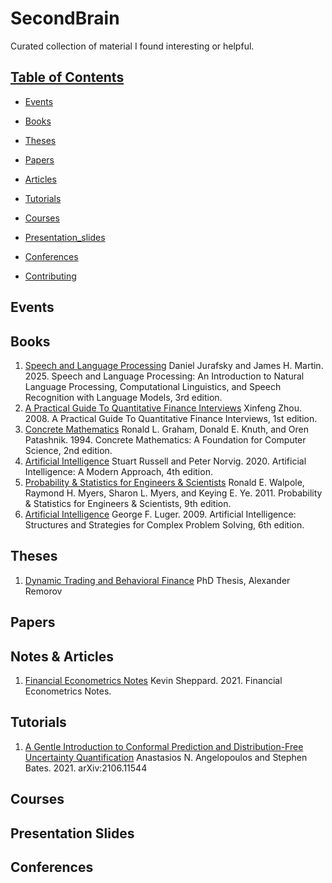 # SecondBrain

Curated collection of material I found interesting or helpful.

## [Table of Contents]()

* [Events](#events)

* [Books](#books)

* [Theses](#theses)

* [Papers](#papers)

* [Articles](#articles)

* [Tutorials](#tutorials)

* [Courses](#courses)

* [Presentation_slides](#presentation-slides)

* [Conferences](#conferences)

* [Contributing](#contributing)


## Events


## Books
1. [Speech and Language Processing](https://web.stanford.edu/~jurafsky/slp3/ed3book_Jan25.pdf) Daniel Jurafsky and James H. Martin. 2025. Speech and Language Processing: An Introduction to Natural Language Processing, Computational Linguistics, and Speech Recognition with Language Models, 3rd edition.
2. [A Practical Guide To Quantitative Finance Interviews](https://academyflex.com/wp-content/uploads/2024/03/a-practical-guide-to-quantitative-finance-interviews.pdf)  Xinfeng Zhou. 2008. A Practical Guide To Quantitative Finance Interviews, 1st edition.
3. [Concrete Mathematics](https://seriouscomputerist.atariverse.com/media/pdf/book/Concrete%20Mathematics.pdf) Ronald L. Graham, Donald E. Knuth, and Oren Patashnik. 1994. Concrete Mathematics: A Foundation for Computer Science, 2nd edition.
4. [Artificial Intelligence](https://aima.cs.berkeley.edu/) Stuart Russell and Peter Norvig. 2020. Artificial Intelligence: A Modern Approach, 4th edition.
5. [Probability & Statistics for Engineers & Scientists](https://spada.uns.ac.id/pluginfile.php/221008/mod_resource/content/1/ProbabilityStatistics_for_EngineersScientists%289th_Edition%29_Walpole.pdf) Ronald E. Walpole, Raymond H. Myers, Sharon L. Myers, and Keying E. Ye. 2011. Probability & Statistics for Engineers & Scientists, 9th edition.
6. [Artificial Intelligence](https://www.uoitc.edu.iq/images/documents/informatics-institute/exam_materials/artificial%20intelligence%20structures%20and%20strategies%20for%20%20complex%20problem%20solving.pdf) George F. Luger. 2009. Artificial Intelligence: Structures and Strategies for Complex Problem Solving, 6th edition.

## Theses
1. [Dynamic Trading and Behavioral Finance](https://dspace.mit.edu/bitstream/handle/1721.1/107017/970814882-MIT.pdf?sequence=1&isAllowed=y) PhD Thesis, Alexander Remorov

## Papers

## Notes & Articles
1. [Financial Econometrics Notes](https://www.kevinsheppard.com/files/teaching/mfe/notes/financial-econometrics-2020-2021.pdf#page241) Kevin Sheppard. 2021. Financial Econometrics Notes.

## Tutorials
1. [A Gentle Introduction to Conformal Prediction and Distribution-Free Uncertainty Quantification](https://arxiv.org/pdf/2107.07511) Anastasios N. Angelopoulos and Stephen Bates. 2021. arXiv:2106.11544

## Courses

## Presentation Slides

## Conferences
